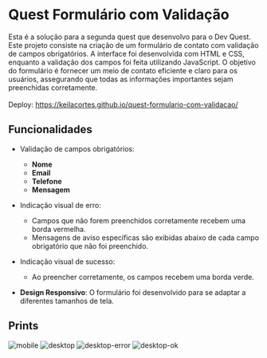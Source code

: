 # Quest Formulário com Validação

Esta é a solução para a segunda quest que desenvolvo para o Dev Quest.
Este projeto consiste na criação de um formulário de contato com validação de campos obrigatórios.
A interface foi desenvolvida com HTML e CSS, enquanto a validação dos campos foi feita utilizando JavaScript.
O objetivo do formulário é fornecer um meio de contato eficiente e claro para os usuários, assegurando que todas as informações importantes sejam preenchidas corretamente.
<br><br>
Deploy: https://keilacortes.github.io/quest-formulario-com-validacao/
## Funcionalidades

- Validação de campos obrigatórios:
  - **Nome**
  - **Email**
  - **Telefone**
  - **Mensagem**
  
- Indicação visual de erro:
  - Campos que não forem preenchidos corretamente recebem uma borda vermelha.
  - Mensagens de aviso específicas são exibidas abaixo de cada campo obrigatório que não foi preenchido.

- Indicação visual de sucesso:
  - Ao preencher corretamente, os campos recebem uma borda verde.

- **Design Responsivo**: O formulário foi desenvolvido para se adaptar a diferentes tamanhos de tela.

## Prints
![mobile](https://github.com/user-attachments/assets/1aab4094-a04e-48dd-be93-6d77ea4f36d4)
![desktop](https://github.com/user-attachments/assets/1ae2b44a-b140-41ee-9344-d21f036e03ad)
![desktop-error](https://github.com/user-attachments/assets/3e4536fa-19e6-4e68-94be-49397fc8c468)
![desktop-ok](https://github.com/user-attachments/assets/cf5e6def-377f-4551-b869-02a6ee4e6310)
